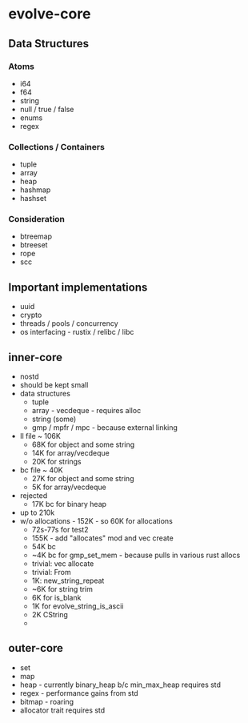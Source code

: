 # evolve-core

## Data Structures

### Atoms

- i64
- f64
- string
- null / true / false
- enums
- regex

### Collections / Containers

- tuple
- array
- heap
- hashmap
- hashset

### Consideration

- btreemap
- btreeset
- rope
- scc

## Important implementations

- uuid
- crypto
- threads / pools / concurrency
- os interfacing - rustix / relibc / libc

## inner-core

- nostd
- should be kept small
- data structures
  - tuple
  - array - vecdeque - requires alloc
  - string (some)
  - gmp / mpfr / mpc - because external linking
- ll file ~ 106K
  - 68K for object and some string
  - 14K for array/vecdeque
  - 20K for strings
- bc file ~ 40K
  - 27K for object and some string
  - 5K for array/vecdeque
- rejected
  - 17K bc for binary heap
- up to 210k
- w/o allocations - 152K - so 60K for allocations
    - 72s-77s for test2 
    - 155K - add "allocates" mod and vec create
    - 54K bc
    - ~4K bc for gmp_set_mem - because pulls in various rust allocs
    - trivial: vec allocate
    - trivial: From<string>
    - 1K: new_string_repeat
    - ~6K for string trim
    - 6K for is_blank
    - 1K for evolve_string_is_ascii
    - 2K CString
    - 

## outer-core
  - set
  - map
  - heap - currently binary_heap b/c min_max_heap requires std
  - regex - performance gains from std
  - bitmap - roaring
  - allocator trait requires std